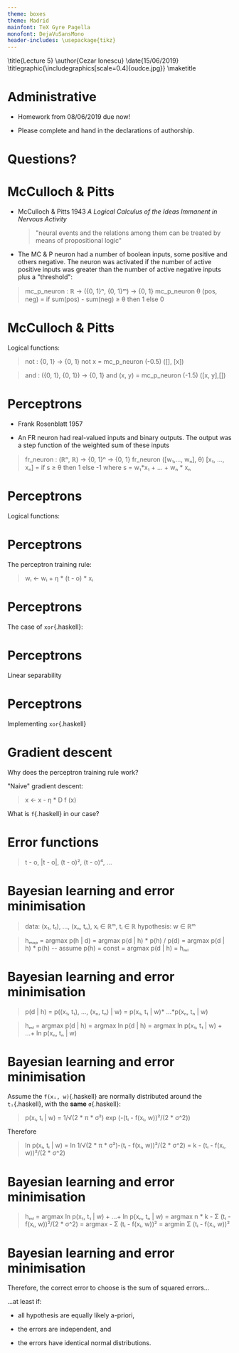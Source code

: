 ```yaml
---
theme: boxes
theme: Madrid
mainfont: TeX Gyre Pagella
monofont: DejaVuSansMono
header-includes: \usepackage{tikz}
---
```


\title{Lecture 5}
\author{Cezar Ionescu}
\date{15/06/2019}
\titlegraphic{\includegraphics[scale=0.4]{oudce.jpg}}
\maketitle

Administrative
==============

- Homework from 08/06/2019 due now!

- Please complete and hand in the declarations of authorship.

Questions?
==========

McCulloch & Pitts
=================

- McCulloch & Pitts 1943 *A Logical Calculus of the Ideas Immanent in Nervous Activity*

  > "neural events and the relations among them can be treated by means of propositional logic"

- The MC & P neuron had a number of boolean inputs, some positive and others negative.  The neuron was activated if the number of active positive inputs was greater than the number of active negative inputs plus a "threshold":

> mc_p_neuron : ℝ -> ({0, 1}ⁿ, {0, 1}ᵐ) -> {0, 1}
> mc_p_neuron θ (pos, neg) = if sum(pos) - sum(neg) ≥ θ 
>                            then 1 else 0

McCulloch & Pitts
=================

Logical functions:

> not : {0, 1} -> {0, 1}
> not x = mc_p_neuron (-0.5) ([], [x])

> and : ({0, 1}, {0, 1}) -> {0, 1}
> and (x, y) = mc_p_neuron (-1.5) ([x, y],[]) 


Perceptrons
===========

- Frank Rosenblatt 1957

- An FR neuron had real-valued inputs and binary outputs.  The output was a step function of the weighted sum of these inputs

> fr_neuron : (ℝⁿ, ℝ) -> {0, 1}ⁿ -> {0, 1}
> fr_neuron ([w₁,..., wₙ], θ) [x₁, ..., xₙ] = if s ≥ θ then 1 
>                                                      else -1
>  where s = w₁*x₁ + ... + wₙ * xₙ

Perceptrons
===========

Logical functions:

Perceptrons
===========

The perceptron training rule:

> wᵢ <- wᵢ + η * (t - o) * xᵢ

Perceptrons
===========

The case of ```xor```{.haskell}:

Perceptrons
===========

Linear separability

Perceptrons
===========

Implementing ```xor```{.haskell}

Gradient descent
================

Why does the perceptron training rule work?

"Naive" gradient descent:

> x <- x - η * D f (x)

What is ```f```{.haskell} in our case?

Error functions
===============

> t - o, |t - o|, (t - o)², (t - o)⁴, ...

Bayesian learning and error minimisation
========================================

> data: (x₁, t₁), ..., (xₙ, tₙ), xᵢ ∈ ℝᵐ, tᵢ ∈ ℝ
> hypothesis: w ∈ ℝᵐ

> hₘₐₚ = argmax p(h | d)
>      = argmax p(d | h) * p(h) / p(d)
>      = argmax p(d | h) * p(h)
>      -- assume p(h) = const
>      = argmax p(d | h)
>      = hₘₗ

Bayesian learning and error minimisation
========================================

> p(d | h) = p((x₁, t₁), ..., (xₙ, tₙ) | w)
>   = p(x₁, t₁ | w)* ...*p(xₙ, tₙ | w)

> hₘₗ = argmax p(d | h)
>     = argmax ln p(d | h)
>     = argmax ln p(x₁, t₁ | w) + ...+ ln p(xₙ, tₙ | w)

Bayesian learning and error minimisation
========================================

Assume the ```f(xᵢ, w)```{.haskell} are normally distributed around the ```tᵢ```{.haskell}, with the **same** ```σ```{.haskell}:

> p(xᵢ, tᵢ | w) = 1/√(2 * π * σ²) exp (-(tᵢ - f(xᵢ, w))²/(2 * σ^2))

Therefore

> ln p(xᵢ, tᵢ | w) = ln 1/√(2 * π * σ²)-(tᵢ - f(xᵢ, w))²/(2 * σ^2)
>                  = k - (tᵢ - f(xᵢ, w))²/(2 * σ^2)

Bayesian learning and error minimisation
========================================

> hₘₗ = argmax ln p(x₁, t₁ | w) + ...+ ln p(xₙ, tₙ | w)
>     = argmax n * k - Σ (tᵢ - f(xᵢ, w))²/(2 * σ^2)
>     = argmax - Σ (tᵢ - f(xᵢ, w))²
>     = argmin Σ (tᵢ - f(xᵢ, w))²

Bayesian learning and error minimisation
========================================

Therefore, the correct error to choose is the sum of squared errors...

...at least if: 

- all hypothesis are equally likely a-priori,

- the errors are independent, and

- the errors have identical normal distributions.


